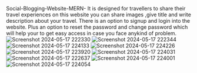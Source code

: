 Social-Blogging-Website-MERN-
It is designed for travellers to share their travel experiences on this website you can share images ,give title and write description about your travel. 
There is an option to signup and login into the website. Plus an option to reset the password and change password which will help your to get easy access in case you face anykind of problem.
![Screenshot 2024-05-17 222330](https://github.com/rishi2551/Social-Blogging-Site/assets/139966091/ef78b9e6-7915-45d6-aded-76e00155088a)
![Screenshot 2024-05-17 222344](https://github.com/rishi2551/Social-Blogging-Site/assets/139966091/49daaa86-81c7-4a01-93b4-f887eeb70ed5)
![Screenshot 2024-05-17 224133](https://github.com/rishi2551/Social-Blogging-Site/assets/139966091/476d135e-6f39-4f8f-945f-87ec229bec3b)
![Screenshot 2024-05-17 224226](https://github.com/rishi2551/Social-Blogging-Site/assets/139966091/a5522774-fdc2-498d-b35b-6a15039dbe77)
![Screenshot 2024-05-17 223920](https://github.com/rishi2551/Social-Blogging-Site/assets/139966091/ec623bf4-bf8c-47f8-ac9f-84f327114456)
![Screenshot 2024-05-17 224031](https://github.com/rishi2551/Social-Blogging-Site/assets/139966091/22300392-a27a-4589-ab73-681b371f6dd0)
![Screenshot 2024-05-17 222637](https://github.com/rishi2551/Social-Blogging-Site/assets/139966091/4bb663ff-8e37-47c4-8c8e-74062a5aba63)
![Screenshot 2024-05-17 224001](https://github.com/rishi2551/Social-Blogging-Site/assets/139966091/54c74e54-746c-4d05-8113-e18dbcce87ff)
![Screenshot 2024-05-17 224054](https://github.com/rishi2551/Social-Blogging-Site/assets/139966091/4e037504-06f4-47bb-bd0f-2ce0a44dd105)


